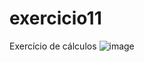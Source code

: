 # exercicio11

Exercício de cálculos
![image](https://user-images.githubusercontent.com/51932176/135078926-29c8052e-706b-4e7f-92b4-6277c372f49c.png)

